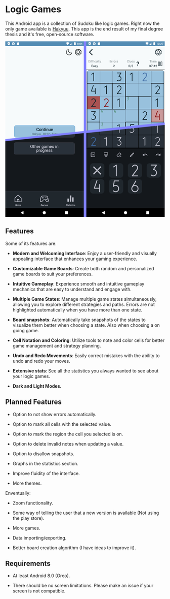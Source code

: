 # Logic Games

This Android app is a collection of Sudoku like logic games. Right now the only game available is [Hakyuu](https://www.janko.at/Raetsel/Hakyuu/index.htm). This app is the end result of my final degree thesis and it's free, open-source software.

![Screenshot 1](assets/game_home.png)

## Features

Some of its features are:

-   **Modern and Welcoming Interface**: Enjoy a user-friendly and visually appealing interface that enhances your gaming experience.

-   **Customizable Game Boards**: Create both random and personalized game boards to suit your preferences.

-   **Intuitive Gameplay**: Experience smooth and intuitive gameplay mechanics that are easy to understand and engage with.

-   **Multiple Game States**: Manage multiple game states simultaneously, allowing you to explore different strategies and paths. Errors are not highlighted automatically when you have more than one state.

-   **Board snapshots**: Automatically take snapshots of the states to visualize them better when choosing a state. Also when choosing a on going game.

-   **Cell Notation and Coloring**: Utilize tools to note and color cells for better game management and strategy planning.

-   **Undo and Redo Movements**: Easily correct mistakes with the ability to undo and redo your moves.

-   **Extensive stats**: See all the statistics you always wanted to see about your logic games.

-   **Dark and Light Modes.**

## Planned Features

-   Option to not show errors automatically.

-   Option to mark all cells with the selected value.

-   Option to mark the region the cell you selected is on.

-   Option to delete invalid notes when updating a value.

-   Option to disallow snapshots.

-   Graphs in the statistics section.

-   Improve fluidity of the interface.

-   More themes.

Enventually:

-   Zoom functionality.
  
-   Some way of telling the user that a new version is available (Not using the play store).

-   More games.

-   Data importing/exporting.

-   Better board creation algorithm (I have ideas to improve it).

## Requirements

-   At least Android 8.0 (Oreo).

-   There should be no screen limitations. Please make an issue if your screen is not compatible.
